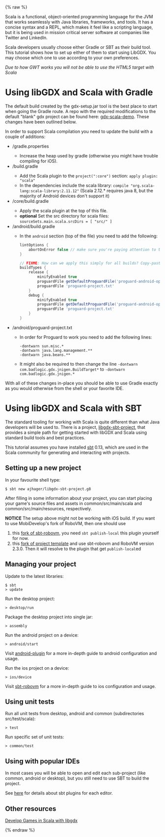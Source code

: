 {% raw %}

Scala is a functional, object-oriented programming language for the JVM that works seamlessly with Java libraries, frameworks, and tools. It has a concise syntax and a REPL, which makes it feel like a scripting language, but it is being used in mission critical server software at companies like Twitter and LinkedIn.

Scala developers usually choose either Gradle or SBT as their build tool. This tutorial shows how to set up either of them to start using LibGDX. You may choose which one to use according to your own preferences.

*Due to how GWT works you will not be able to use the HTML5 target with Scala*

# Using libGDX and Scala with Gradle

The default build created by the gdx-setup.jar tool is the best place to start when going the Gradle route. A repo with the required modifications to the default "blank" gdx project can be found here: [gdx-scala-demo](https://github.com/LOFI/gdx-scala-demo). These changes have been outlined below.

In order to support Scala compilation you need to update the build with a couple of additions:

- <root>/gradle.properties
    - Increase the heap used by gradle (otherwise you might have trouble compiling for iOS).
- <root>/build.gradle
    - Add the Scala plugin to the `project(":core")` section: `apply plugin: "scala"`
    - In the dependencies include the scala library: `compile "org.scala-lang:scala-library:2.11.12"` (Scala 2.12.* requires java 8, but the majority of Android devices don't support it)
- <root>/core/build.gradle
    - Apply the scala plugin at the top of this file.
    - **optional** Set the src directory for scala files: `sourceSets.main.scala.srcDirs = [ "src/" ]`
- <root>/android/build.gradle
    - In the `android` section (top of the file) you need to add the following:
        ```groovy
        lintOptions {
            abortOnError false // make sure you're paying attention to the linter output!
        }

        // FIXME: How can we apply this simply for all builds? Copy-pasta makes me sad.
        buildTypes {
            release {
                minifyEnabled true
                proguardFile getDefaultProguardFile('proguard-android-optimize.txt')
                proguardFile 'proguard-project.txt'
            }
            debug {
                minifyEnabled true
                proguardFile getDefaultProguardFile('proguard-android-optimize.txt')
                proguardFile 'proguard-project.txt'
            }
        }
        ```
- <root>/android/proguard-project.txt
    - In order for Proguard to work you need to add the following lines:

        ```
        -dontwarn sun.misc.*
        -dontwarn java.lang.management.**
        -dontwarn java.beans.**
        ```
    - It might also be required to then change the line `-dontwarn com.badlogic.gdx.jnigen.BuildTarget*` to `-dontwarn com.badlogic.gdx.jnigen.*`

With all of these changes in-place you should be able to use Gradle exactly as you would otherwise from the shell or your favorite IDE.

# Using libGDX and Scala with SBT

The standard tooling for working with Scala is quite different than what Java developers will be used to. There is a project, [libgdx-sbt-project](https://github.com/ajhager/libgdx-sbt-project.g8), that provides a simple path for getting started with libGDX and Scala using standard build tools and best practices.

This tutorial assumes you have installed [sbt](https://github.com/sbt/sbt) 0.13, which are used in the Scala community for generating and interacting with projects.

## Setting up a new project

In your favourite shell type:

    $ sbt new ajhager/libgdx-sbt-project.g8

After filling in some information about your project, you can start placing your game's source files and assets in common/src/main/scala and common/src/main/resources, respectively.

**NOTICE** The setup above might not be working with iOS build. If you want to use MobiDevelop's fork of RoboVM, then one should use

1. this [fork of sbt-robovm](https://github.com/molikto/sbt-robovm), you need `sbt publish-local` this plugin yourself for now.
2. this [fork of project template](https://github.com/Darkyenus/libgdx-sbt-project.g8) and use sbt-robovm and RoboVM version 2.3.0. Then it will resolve to the plugin that get `publish-local`ed

 

## Managing your project

Update to the latest libraries:

    $ sbt
    > update 

Run the desktop project:

    > desktop/run

Package the desktop project into single jar:

    > assembly

Run the android project on a device:
  
    > android/start

Visit [android-plugin](https://github.com/jberkel/android-plugin) for a more in-depth guide to android configuration and usage.

Run the ios project on a device:

    > ios/device

Visit [sbt-robovm](https://github.com/ajhager/sbt-robovm) for a more in-depth guide to ios configuration and usage.

## Using unit tests

Run all unit tests from desktop, android and common (subdirectories src/test/scala):

    > test

Run specific set of unit tests:

    > common/test

## Using with popular IDEs

In most cases you will be able to open and edit each sub-project (like common, android or desktop), but you still need to use SBT to build the project.

See [here](https://github.com/ajhager/libgdx-sbt-project.g8/wiki/IDE-Plugins) for details about sbt plugins for each editor.

## Other resources
[Develop Games in Scala with libgdx](http://raintomorrow.cc/post/70000607238/develop-games-in-scala-with-libgdx-getting-started)

{% endraw %}